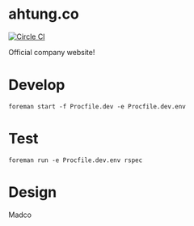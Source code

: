 # ahtung.co

[![Circle CI](https://circleci.com/gh/ahtung/ahtung.co/tree/master.svg?style=svg&circle-token=869cff5581b875115325b513c2c867774b73881a)](https://circleci.com/gh/ahtung/ahtung.co/tree/master)

Official company website!

# Develop

    foreman start -f Procfile.dev -e Procfile.dev.env

# Test

    foreman run -e Procfile.dev.env rspec

# Design

Madco
